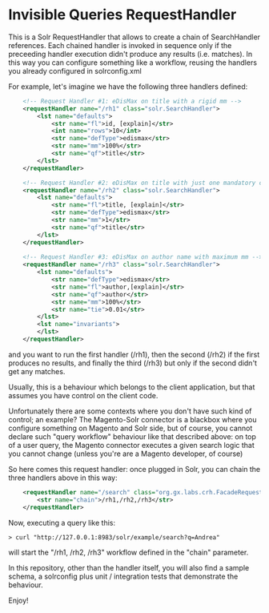 # Invisible Queries RequestHandler
This is a Solr RequestHandler that allows to create a chain of SearchHandler references. 
Each chained handler is invoked in sequence only if the preceeding handler execution didn't produce any results (i.e. matches). 
In this way you can configure something like a workflow, reusing the handlers you already configured in solrconfig.xml

For example, let's imagine we have the following three handlers defined:

```xml
	<!-- Request Handler #1: eDisMax on title with a rigid mm -->
	<requestHandler name="/rh1" class="solr.SearchHandler">
		<lst name="defaults">
			<str name="fl">id, [explain]</str>
			<int name="rows">10</int>
			<str name="defType">edismax</str>
			<str name="mm">100%</str>
			<str name="qf">title</str>
		</lst>
	</requestHandler>

	<!-- Request Handler #2: eDisMax on title with just one mandatory clause -->
	<requestHandler name="/rh2" class="solr.SearchHandler">
		<lst name="defaults">
			<str name="fl">title, [explain]</str>
			<str name="defType">edismax</str>
			<str name="mm">1</str>
			<str name="qf">title</str>
		</lst>
	</requestHandler>
	
	<!-- Request Handler #3: eDisMax on author name with maximum mm -->
	<requestHandler name="/rh3" class="solr.SearchHandler">
		<lst name="defaults">
			<str name="defType">edismax</str>
			<str name="fl">author,[explain]</str>
			<str name="qf">author</str>
			<str name="mm">100%</str>
			<str name="tie">0.01</str>
		</lst>
		<lst name="invariants">
		</lst>
	</requestHandler>
```

and you want to run the first handler (/rh1), then the second (/rh2) if the first produces no results, and finally the third (/rh3) but only if the second didn't get any matches. 

Usually, this is a behaviour which belongs to the client application, but that assumes you have control on the client code. 

Unfortunately there are some contexts where you don't have such kind of control; an example? The Magento-Solr connector is a blackbox where you configure something on Magento and Solr side, but of course, you cannot declare such "query workflow" behaviour like that described above: on top of a user query, the Magento connector executes a given search logic that you cannot change (unless you're are a Magento developer, of course)

So here comes this request handler: once plugged in Solr, you can chain the three handlers above in this way: 

```xml
	<requestHandler name="/search" class="org.gx.labs.crh.FacadeRequestHandler">
		<str name="chain">/rh1,/rh2,/rh3</str>
	</requestHandler>
```

Now, executing a query like this: 

```
> curl "http://127.0.0.1:8983/solr/example/search?q=Andrea"
```

will start the "/rh1, /rh2, /rh3" workflow defined in the "chain" parameter.

In this repository, other than the handler itself, you will also find a sample schema, a solrconfig plus unit / integration tests that demonstrate the behaviour.  

Enjoy!
